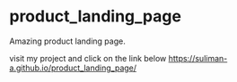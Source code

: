 # product_landing_page
Amazing product landing page.

visit my project and click on the link below
https://suliman-a.github.io/product_landing_page/
